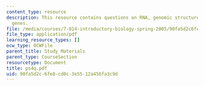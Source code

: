 ```yaml
---
content_type: resource
description: This resource contains questions on RNA, genomic structure, enzymes and
  genes.
file: /media/courses/7-014-introductory-biology-spring-2005/90fa5d2c6fe8cd0c3e5512a456fa3c9d_ps4q.pdf
file_type: application/pdf
learning_resource_types: []
ocw_type: OCWFile
parent_title: Study Materials
parent_type: CourseSection
resourcetype: Document
title: ps4q.pdf
uid: 90fa5d2c-6fe8-cd0c-3e55-12a456fa3c9d
---
```

